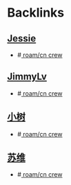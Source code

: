 
# Backlinks
## [Jessie](<Jessie.md>)
- #[ roam/cn crew ](<../ roam/cn crew .md>)

## [JimmyLv](<JimmyLv.md>)
- #[ roam/cn crew ](<../ roam/cn crew .md>)

## [小树](<小树.md>)
- #[ roam/cn crew ](<../ roam/cn crew .md>)

## [苏维](<苏维.md>)
- #[ roam/cn crew ](<../ roam/cn crew .md>)

